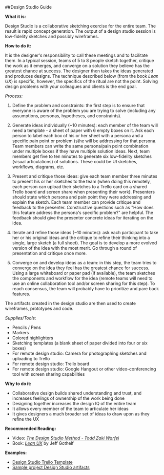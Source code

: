 ##Design Studio Guide

**What it is:**

Design Studio is a collaborative sketching exercise for the entire team. The result is rapid concept generation. The output of a design studio session is low-fidelity sketches and possibly wireframes.

**How to do it:**

It is the designer's responsibility to call these meetings and to facilitate them. In a typical session, teams of 5 to 8 people sketch together, critique the work as it emerges, and converge on a solution they believe has the greatest chance at success. The designer then takes the ideas generated and produces designs. The technique described below (from the book *Lean UX*) is specific, however, the specifics of the ritual are not the point. Solving design problems with your colleagues and clients is the end goal.

*Process:*
1. Define the problem and constraints: the first step is to ensure that everyone is aware of the problem you are trying to solve (including any assumptions, personas, hypotheses, and constraints).

2. Generate ideas individually (~10 minutes): each member of the team will need a template - a sheet of paper with 6 empty boxes on it. Ask each person to label each box of his or her sheet with a persona and a specific pain point or problem (s)he will be addressing for that persona. Team members can write the same persona/pain point combination under multiple boxes if they have multiple solution ideas. Next, team members get five to ten minutes to generate six low-fidelity sketches (visual articulations) of solutions. These could be UI sketches, workflows, diagrams, etc.

3. Present and critique those ideas: give each team member three minutes to present his or her sketches to the team (when doing this remotely, each person can upload their sketches to a Trello card on a shared Trello board and screen share when presenting their work). Presenters should state which persona and pain point they were addressing and explain the sketch. Each team member can provide critique and feedback to the presenter. Constructive questions such as "How does this feature address the persona's specific problem?" are helpful. The feedback should give the presenter concrete ideas for iterating on the idea.

4. Iterate and refine those ideas (~10 minutes): ask each participant to take her or his original ideas and the critique to refine their thinking into a single, large sketch (a full sheet). The goal is to develop a more evolved version of the idea with the most merit. Go through a round of presentation and critique once more.

5. Converge on and develop ideas as a team: in this step, the team tries to converge on the idea they feel has the greatest chance for success. Using a large whiteboard or paper pad (if available), the team sketches the components and workflow for the idea (remote teams will need to use an online collaboration tool and/or screen sharing for this step). To reach consensus, the team will probably have to prioritize and pare back features.

The artifacts created in the design studio are then used to create wireframes, prototypes and code.

*Supplies/Tools:*

- Pencils / Pens
- Markers
- Colored highlighters
- Sketching templates (a blank sheet of paper divided into four or six boxes)
- For remote design studio: Camera for photographing sketches and uploading to Trello
- For remote design studio: Trello board
- For remote design studio: Google Hangout or other video-conferencing tool with screen sharing capabilities

**Why to do it:**

- Collaborative design builds shared understanding and trust, and increases feelings of ownership of the work being done
- Designing together increases the design IQ of the entire team
- It allows every member of the team to articulate her ideas
- It gives designers a much broader set of ideas to draw upon as they refine the UX

**Recommended Reading:**

- Video: [*The Design Studio Method - Todd Zaki Warfel*](https://vimeo.com/37861987)
- Book: [*Lean UX*](http://leanuxbook.com/) by Jeff Gothelf

**Examples:**

- [Design Studio Trello Template](https://trello.com/b/EF5NKmv5/template-design-studio)
- [Sample project Design Studio artifacts](https://trello.com/b/u9me0Iy1/dhs-flash-design-studio)
